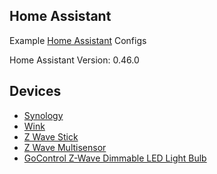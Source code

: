 ## Home Assistant

Example [Home Assistant](https://home-assistant.io/) Configs

Home Assistant Version: 0.46.0

## Devices

* [Synology](https://www.synology.com/en-us)
* [Wink](https://www.wink.com/)
* [Z Wave Stick](https://www.amazon.com/dp/B00X0AWA6E/ref=sr_ph_1?ie=UTF8&qid=1496952949&sr=sr-1&keywords=aeotec)
* [Z Wave Multisensor](https://www.amazon.com/gp/product/B00WMEVRRW/ref=oh_aui_search_detailpage?ie=UTF8&psc=1)
* [GoControl Z-Wave Dimmable LED Light Bulb](https://www.amazon.com/gp/product/B00PJH16UC/ref=oh_aui_search_detailpage?ie=UTF8&psc=1)
